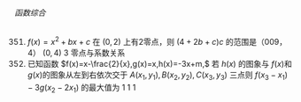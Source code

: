###### 函数综合
351. $f(x)=x^{2} + bx + c$ 在 $(0,2)$ 上有2零点，则 $(4 + 2b + c)c$ 的范围是（009，4）	$(0,4)$	3	零点与系数关系
352. 已知函数 $f(x)=x-\frac{2}{x},g(x)=x,h(x)=-3x+m,$ 若 $h(x)$ 的图象与 $f(x)$和$g(x)$的图象从左到右依次交于 $A(x_{1},y_{1}),B(x_{2},y_{2}),C(x_{3},y_{3})$ 三点则 $f(x_{3}-x_{1})-3g(x_{2}-2x_{1})$ 的最大值为	1	1	1